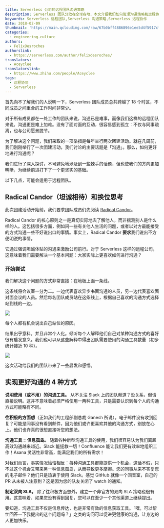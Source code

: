 ```yaml
---
title: Serverless 公司的远程团队沟通策略
description: Serverless 团队分散在全球各地，本文介绍我们如何管理沟通策略和远程协作。
keywords: Serverless 远程团队,Serverless 沟通策略,Serverless 远程协作
date: 2018-02-09
thumbnail: 'https://main.qcloudimg.com/raw/67b0bff4886896e1ee5d4f5917cf6096.jpg'
categories:
  - engineering-culture
authors:
  - FelixDesroches
authorslink:
  - https://serverless.com/author/felixdesroches/
translators: 
  - Aceyclee
translatorslink: 
  - https://www.zhihu.com/people/Aceyclee
tags:
  - 远程协同
  - Serverless
---
```


首先向不了解我们的人说明一下，Serverless 团队成员总共跨越了 18 个时区，不同成员之间重合的工作时间非常少。

对于所有成员都在一处工作的团队来说，沟通已是难事，而像我们这样的远程团队来说，沟通更是难上加难。没有了面对面的互动，很容易感到孤立：不仅与同事疏离，也与公司愿景脱节。

为了解决这个问题，我们采取的一项举措是每年举行两次团建活动。就在几周前，我们刚刚举行了一次团建活动，我们讨论的主要话题是「沟通」。那么，如何更好地进行沟通呢？

我们进行了深入探讨，不可避免地涉及到一些棘手的话题，但也使我们的方向更加明晰，为继续前进打下了一个更坚实的基础。

以下几点，可能会适用于远程团队。

## Radical Candor（坦诚相待）和换位思考

此次团建活动开始前，我们要求团队成员们先阅读 [Radical Candor](https://www.radicalcandor.com/)。

Radical Candor 的核心原则之一是真切实际地去了解他人，而非揣测别人是什么样的人。这包括很多方面，例如问一些有关他人生活的问题，或者以对方最能接受的方式沟通一些不好说出口的事情。事实上，Radical Candor **要求**我们说出不方便明说的事情。

它通过强调坦诚体贴的沟通来激励公司前行。对于 Serverless 这样的远程公司，这意味着我们需要解决一个基本问题：大家实际上更喜欢如何进行沟通？

### 开始尝试

我们解决这个问题的方式非常直接：在地板上画一条线。

这条线将会议室一分为二。一边代表喜欢异步书面沟通的人员，另一边代表喜欢面对面会议的人员。然后每名团队成员站在这条线上，根据自己喜欢的沟通方式选择站到线的一边。

![](https://main.qcloudimg.com/raw/32261defbcf99c60155042192f0bc9ae.jpg)

每个人都有机会说出自己站位的原因。

结果出乎意料，并且非常个人化。倾听每个人解释他们自己对某种沟通方式的喜好很有启发意义。我们也可以从这些解释中得出团队需要使用的沟通工具数量（初步统计接近 10 种）。

![](https://main.qcloudimg.com/raw/ff39d8aa9118deb2c3333448535b434c.jpg)

这次活动给我们的团队带来了一些启发和感悟。

## 实现更好沟通的 4 种方式

**说明使用（或不用）的沟通工具。** 从不关注 Slack 上的团队频道？没关系，但请直接说明。这并不意味着必须严格使用一两种工具，只是需要认识到每个人的沟通方式可能略有不同。

**往积极的方面想**（正如我们的工程部副总裁 Ganesh 所说）。电子邮件没有收到回复？可能是同事没有看到邮件，因为他们或许更喜欢其他的沟通方式，别放在心上。他们也许真的很想直接听您的想法。

**沟通工具 = 信息孤岛。** 随着各种新型沟通工具的使用，我们很容易认为我们离超高效沟通越来越近。Slack 能拯救一切！Confluence 能让我们更有效率地组织工作！Asana 灵活性非常高，能满足我们的所有需求！

对我们而言，事实情况恰恰相反：每种沟通工具都能提供一个机会，这话不假，只不过这个机会又带来另一种信息孤岛，从而导致更多摩擦。您的同事从来不答复您的电子邮件？他们只是热衷于使用 Slack。感觉 GitHub 就像一个回音室，自己的 PR 从未被人注意到？这是因为您的队友关闭了 watch 的通知。

**制定双向 SLA。** 除了往积极方面想外，建立一个非官方的双向 SLA 策略也很有用。这意味着，如果您没有得到回复，您可以在至少一个其他渠道上继续提出。

要知道，沟通工具不仅是信息传达，也是非常有效的信息获取工具。「嘿，可以帮忙回答一下我提出的这个问题吗？」之类的询问可以促进更健康的沟通，让身边的人更加快乐。
